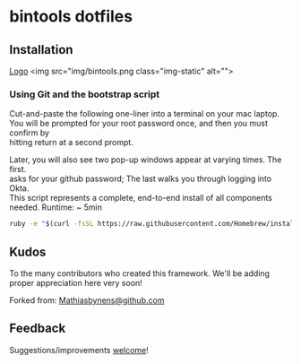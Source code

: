 # bintools dotfiles

## Installation

[Logo](/docs/bintools.png) 
<img src="img/bintools.png class="img-static" alt=""> </div>


### Using Git and the bootstrap script

Cut-and-paste the following one-liner into a terminal on your mac laptop. 
You will be prompted for your root password once, and then you must confirm by   
hitting return at a second prompt.    

Later, you will also see two pop-up windows appear at varying times. The first.  
asks for your github password; The last walks you through logging into Okta.  
This script represents a complete, end-to-end install of all components needed.
Runtime: ~ 5min   

```bash
ruby -e "$(curl -fsSL https://raw.githubusercontent.com/Homebrew/install/master/install)" && brew install bash && curl -fsSL https://raw.githubusercontent.com/analyticsMD/bin2ools-dotfiles/main/bin/installer | /usr/local/bin/bash
```


## Kudos 

To the many contributors who created this framework.  We'll be adding proper appreciation here very soon!

Forked from:  Mathiasbynens@github.com

## Feedback

Suggestions/improvements
[welcome](https://github.com/mathiasbynens/dotfiles/issues)!

